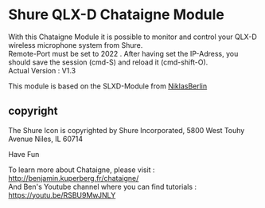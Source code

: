 # Shure QLX-D Chataigne Module
With this Chataigne Module it is possible to monitor and control your QLX-D wireless microphone system from Shure.   
Remote-Port must be set to 2022 . After having set the IP-Adress, you should save the session (cmd-S) and reload it (cmd-shift-O).    
Actual Version : V1.3 

This module is based on the SLXD-Module from [NiklasBerlin](https://github.com/niklasberlin/Shure-SLXD-Chataigne-module)

## copyright
The Shure Icon is copyrighted by Shure Incorporated, 5800 West Touhy Avenue Niles, IL 60714

Have Fun

To learn more about Chataigne, please visit : http://benjamin.kuperberg.fr/chataigne/    
And Ben's Youtube channel where you can find tutorials : https://youtu.be/RSBU9MwJNLY
